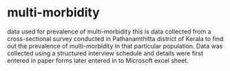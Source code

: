 # multi-morbidity
data used for prevalence of multi-morbidity
this is data collected from a cross-sectional survey conducted in Pathanamthitta district of Kerala to find out the prevalence of multi-morbidity in that particular population.
Data was collected using a structured interview schedule and details were first entered in paper forms later entered in to Microsoft excel sheet.
